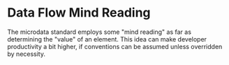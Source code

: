 # Data Flow Mind Reading

The microdata standard employs some "mind reading" as far as determining the "value" of an element. This idea can make developer productivity a bit higher, if conventions can be assumed unless overridden by necessity.

